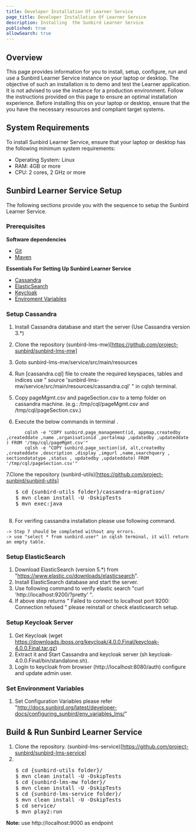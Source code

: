 ```yaml
---
title: Developer Installation Of Learner Service
page_title: Developer Installation Of Learner Service
description: Installing  the Sunbird Learner Service
published: true
allowSearch: true
---
```


## Overview

This page provides information for you to install, setup, configure, run and use a Sunbird Learner Service instance on your laptop or desktop. The objective of such an installation is to demo and test the Learner application. It is not advised to use the instance for a production environment. Follow the instructions provided on this page to ensure an optimal installation experience. Before installing this on your laptop or desktop, ensure that the you have the necessary resources and compliant target systems. 

## System Requirements

To install Sunbird Learner Service, ensure that your laptop or desktop has the following minimum system requirements:

- Operating System: Linux  
- RAM: 4GB or more
- CPU: 2 cores, 2 GHz or more


## Sunbird Learner Service Setup

The following sections provide you with the sequence to setup the Sunbird Learner Service. 

### Prerequisites

**Software dependencies**
	
   * [Git](https://git-scm.com/book/en/v2/Getting-Started-Installing-Git)
   * [Maven](https://maven.apache.org/install.html)

**Essentials For Setting Up Sunbird Learner Service**
	
   * [Cassandra](#setup-cassandra) 
   * [ElasticSearch](#setup-elasticsearch)
   * [Keycloak](#setup-keycloak)
   * [Enviroment Variables](#set-env)
   


### Setup Cassandra<a name="setup-cassandra"></a>

1. Install Cassandra database and start the server (Use Cassandra version 3.*)
2. Clone the repository (sunbird-lms-mw)[https://github.com/project-sunbird/sunbird-lms-mw]
3. Goto sunbird-lms-mw/service/src/main/resources
4. Run [cassandra.cql] file to create the required keyspaces, tables and indices
 use " source 'sunbird-lms-mw/service/src/main/resources/cassandra.cql' " in cqlsh terminal. 
 
5. Copy pageMgmt.csv and pageSection.csv to a temp folder on cassandra machine. (e.g.: /tmp/cql/pageMgmt.csv and /tmp/cql/pageSection.csv.)
6. Execute the below commands in terminal .


``` 
	   cqlsh -e "COPY sunbird.page_management(id, appmap,createdby ,createddate ,name ,organisationid ,portalmap ,updatedby ,updateddate ) FROM '/tmp/cql/pageMgmt.csv'"
       cqlsh -e "COPY sunbird.page_section(id, alt,createdby ,createddate ,description ,display ,imgurl ,name,searchquery , sectiondatatype ,status , updatedby ,updateddate) FROM '/tmp/cql/pageSection.csv'"
```

  7.Clone the repository (sunbird-utils)[https://github.com/project-sunbird/sunbird-utils] 

  <pre>
   $ cd {sunbird-utils folder}/cassandra-migration/
   $ mvn clean install -U -DskipTests
   $ mvn exec:java
  </pre>
  8. For verifing cassandra installation please use following command.
  
    -> Step 7 should be completed without any errors.
    -> use "select * from sunbird.user" in cqlsh terminal, it will return an empty table.

### Setup ElasticSearch<a name="setup-elasticsearch"></a>

1. Download ElasticSearch (version 5.*) from "https://www.elastic.co/downloads/elasticsearch".
2. Install ElasticSearch database and start the server.
3. Use following command to verify elastic search "curl 'http://localhost:9200/?pretty' ".
4. If above step returns " Failed to connect to localhost port 9200: Connection refused " please reinstall or check elasticsearch setup.


### Setup Keycloak Server<a name="setup-keycloak"></a>

1. Get Keycloak (wget https://downloads.jboss.org/keycloak/4.0.0.Final/keycloak-4.0.0.Final.tar.gz)
2. Extract it and Start Cassandra and keycloak server (sh keycloak-4.0.0.Final/bin/standalone.sh).
3. Login to keycloak from browser (http://localhost:8080/auth) configure and update admin user.

### Set Environment Variables<a name="set-env"></a>

1. Set Configuration Variables please refer "http://docs.sunbird.org/latest/developer-docs/configuring_sunbird/env_variables_lms/"
 

## Build & Run Sunbird Learner Service

1. Clone the repository. (sunbird-lms-service)[https://github.com/project-sunbird/sunbird-lms-service]
2. 
 <pre>
   $ cd {sunbird-utils folder}/
   $ mvn clean install -U -DskipTests
   $ cd {sunbird-lms-mw folder}/
   $ mvn clean install -U -DskipTests
   $ cd {sunbird-lms-service folder}/
   $ mvn clean install -U -DskipTests
   $ cd service/
   $ mvn play2:run
</pre>
    


**Note:** use http://localhost:9000 as endpoint


